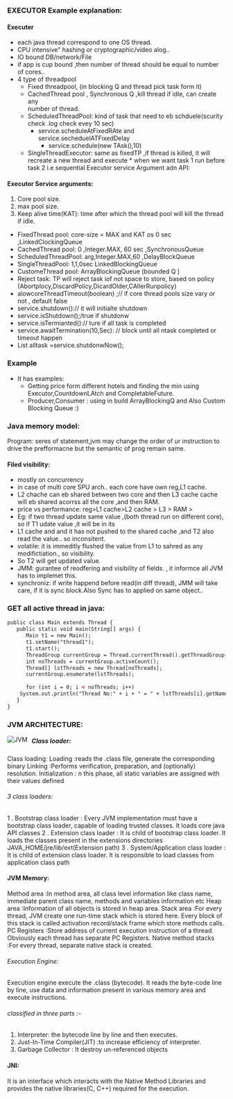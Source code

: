 ### EXECUTOR Example explanation:

 #### Executer 
* each java thread correspond to one OS thread.
* CPU intensive" hashing or cryptographic/video alog..
* IO bound DB/network/File
* if app is cup bound ,then number of thread should be equal to number of 
cores..
* 4 type of threadpool
   * Fixed threadpool, (in blocking Q and thread pick task form it)
   * CachedThread pool , Synchronous  Q ,kill thread if idle, can create any  
   number of thread.
   * ScheduledThreadPool: kind of task that need to eb schduele(scurity check
   .log check evey 10 sec)
	 * service.scheduleAtFixedRAte and service.secheduelATFixedDelay
         * service.schedule(new TAsk(),10)
   * SingleThreadExecutor: same as fixedTP ,if thread is killed, it will 
   recreate a new thread and execute
		 	*  when we want task 1 run before task 2 i.e sequential
 Executor service Argument adn API:
 

#### Executor Service arguments:

 1. Core pool size.
 2. max pool size.
 3. Keep alive time(KAT): time after which the thread pool will kill the thread if idle.

* FixedThread pool: core-size = MAX  and KAT os 0 sec ,LinkedClockingQueue
* CachedThread pool: 0 ,Integer.MAX, 60 sec ,SynchronousQueue
* ScheduledThreadPool: arg,Integer.MAX,60 ,DelayBlockQueue
* SingleThreadPool: 1,1,0sec LinkedBlockingQueue
* CustomeThread pool: ArrayBlockingQueue (bounded Q )
* Reject task: TP will reject task iof not space to store, based on policy
(Abortplocy,DiscardPolicy,DicardOlder,CAllerRunpolicy)
* alowcoreThreadTimeout(boolean) ;// if core thread pools size vary or not , default false
* service.shutdown():// it will initialte shutdown
*  service.isShutdown();/true if shutdonw
* service.isTermianted():// ture if all task is completed
* service.awaitTermination(10,Sec): // block until all ntask completed or timeout happen
* List<Runnable> alltask =service.shutdonwNow();

### Example
 * It has examples:
   - Getting price form different hotels and finding the min using Executor,CountdownLAtch and CompletableFuture.
   - Producer,Consumer : using in build ArrayBlockingQ and Also Custom Blocking Queue :)
   
                
  ### Java memory model:
Program: seres of statement,jvm may change the order of ur instruction to drive the prefformacne but the semantic of prog remain same.

#### Filed visibility:
 * mostly on concurrency
 * in case of multi core SPU arch.. each core have own reg,L1 cache.
 * L2 chache can eb shared between two core and then L3 cache cache will eb shared acorrss all the core ,and then RAM.
 * price vs performance: reg>L1 cache>L2 cache > L3 > RAM > 
 * Eg: if two thread update same value ,(both thread run on different core), so if T1 udate value ,it will be in its
 * L1 cache and and it has not pushed to the shared cache ,and T2 also read the value.. so inconsitent.
 * volatile: it is immeditly flushed the value from L1 to sahred as any modifictiation., so visibility.
 * So T2 will get updated value.
 * JMM: gurantee of reodfering and visibility of fields. , it informce all JVM has to implemet this.
 * synchroniz: if write happend before read(in diff thread), JMM will take care, if it is sync block.Also Sync has to applied on same object..
	 
### GET all active thread in java:
```xml
public class Main extends Thread {
   public static void main(String[] args) {
      Main t1 = new Main();
      t1.setName("thread1");
      t1.start();
      ThreadGroup currentGroup = Thread.currentThread().getThreadGroup();
      int noThreads = currentGroup.activeCount();
      Thread[] lstThreads = new Thread[noThreads];
      currentGroup.enumerate(lstThreads);
      
      for (int i = 0; i < noThreads; i++) 
	System.out.println("Thread No:" + i + " = " + lstThreads[i].getName());
   }
}
```
### JVM ARCHITECTURE:

<img src="jvm-3.png"
     alt="JVM"
     style="float: left; margin-right: 10px;" />
     
 ##### Class loader:
  Class loading: 
Loading :reads the .class file, generate the corresponding binary
Linking :Performs verification, preparation, and (optionally) resolution.
Initialization : n this phase, all static variables are assigned with their values defined

###### 3 class loaders: 
1 . Bootstrap class loader : Every JVM implementation must have a bootstrap class loader, capable of loading trusted classes. It loads core java API classes 
2 . Extension class loader : It is child of bootstrap class loader. It loads the classes present in the extensions directories JAVA_HOME/jre/lib/ext(Extension path)
3 . System/Application class loader : It is child of extension class loader. It is responsible to load classes from application class path


#### JVM Memory:
 Method area :In method area, all class level information like class name, immediate parent class name, methods and variables information etc
 Heap area :Information of all objects is stored in heap area. 
 Stack area :For every thread, JVM create one run-time stack which is stored here. Every block of this stack is called activation record/stack frame which store methods calls.
 PC Registers :Store address of current execution instruction of a thread. Obviously each thread has separate PC Registers.
 Native method stacks :For every thread, separate native stack is created. 


 ###### Execution Engine:
 Execution engine execute the .class (bytecode). It reads the byte-code line by line, use data and information present in various memory area and execute instructions.

 ###### classified in three parts :-
 1. Interpreter: the bytecode line by line and then executes. 
 2. Just-In-Time Compiler(JIT) :to increase efficiency of interpreter.
 3. Garbage Collector : It destroy un-referenced objects

 #### JNI:
 It is an interface which interacts with the Native Method Libraries and provides the native libraries(C, C++) required for the execution.


